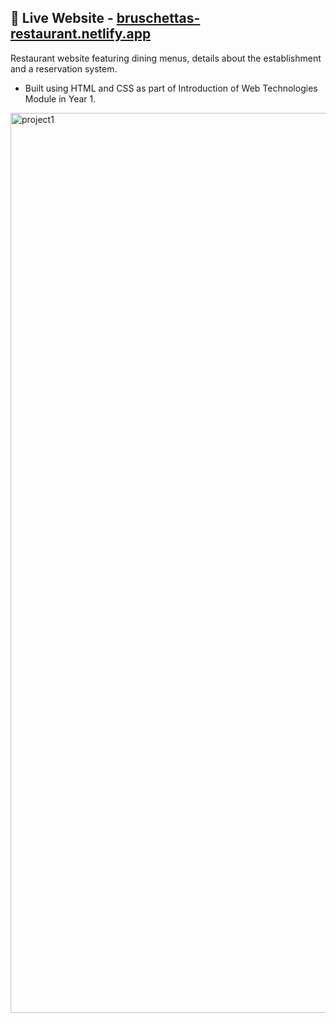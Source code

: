  ## :rocket: Live Website - [bruschettas-restaurant.netlify.app](https://bruschettas-restaurant.netlify.app/)

Restaurant website featuring dining menus, details about the establishment and a reservation system. <br/>
 - Built using HTML and CSS as part of Introduction of Web Technologies Module in Year 1.

<img width="1440" alt="project1" src="https://github.com/user-attachments/assets/9fd03318-05f2-4475-a883-cd17412c1c21">
